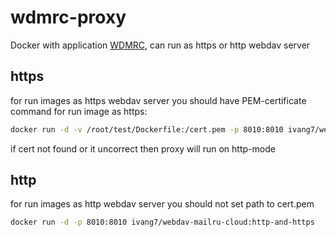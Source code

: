 # wdmrc-proxy
Docker with application [WDMRC](https://github.com/yar229/WebDavMailRuCloud), can run as https or http webdav server

## https
for run images as https webdav server you should have PEM-certificate
command for run image as https:
```sh
docker run -d -v /root/test/Dockerfile:/cert.pem -p 8010:8010 ivang7/webdav-mailru-cloud:http-and-https
```
if cert not found or it uncorrect then proxy will run on http-mode

## http
for run images as http webdav server you should not set path to cert.pem
```sh
docker run -d -p 8010:8010 ivang7/webdav-mailru-cloud:http-and-https
```